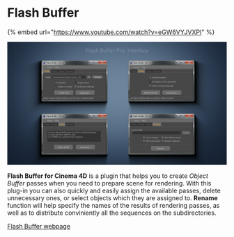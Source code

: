 # Flash Buffer

{% embed url="https://www.youtube.com/watch?v=eGW6VYJVXPI" %}



![Flash Buffer Pro. Interface](../.gitbook/assets/mikeudin_flash_buffer_plugin_interface_1_-1.jpg)

**Flash Buffer for Cinema 4D** is a plugin that helps you to create _Object Buffer_ passes when you need to prepare scene for rendering. With this plug-in you can also quickly and easily assign the available passes, delete unnecessary ones, or select objects which they are assigned to. **Rename** function will help specify the names of the results of rendering passes, as well as to distribute conviniently all the sequences on the subdirectories.

[Flash Buffer w](http://mikeudin.net/product/flash-buffer/)[ebpage](http://mikeudin.net/product/flash-buffer/)

